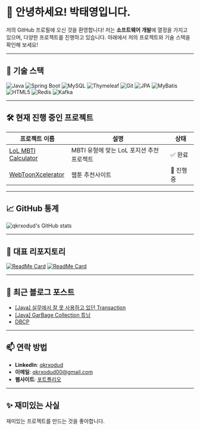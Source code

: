 # 👋 안녕하세요! 박태영입니다.

저의 GitHub 프로필에 오신 것을 환영합니다! 저는 **소프트웨어 개발**에 열정을 가지고 있으며, 다양한 프로젝트를 진행하고 있습니다. 아래에서 저의 프로젝트와 기술 스택을 확인해 보세요!

---

## 🚀 기술 스택
![Java](https://img.shields.io/badge/Java-%23ED8B00.svg?style=for-the-badge&logo=java&logoColor=white)
![Spring Boot](https://img.shields.io/badge/Spring_Boot-%236DB33F.svg?style=for-the-badge&logo=spring-boot&logoColor=white)
![MySQL](https://img.shields.io/badge/MySQL-%2300f.svg?style=for-the-badge&logo=mysql&logoColor=white)
![Thymeleaf](https://img.shields.io/badge/Thymeleaf-%23005C0F.svg?style=for-the-badge&logo=thymeleaf&logoColor=white)
![Git](https://img.shields.io/badge/Git-%23F05032.svg?style=for-the-badge&logo=git&logoColor=white)
![JPA](https://img.shields.io/badge/JPA-%236DB33F.svg?style=for-the-badge&logo=jpa&logoColor=white)
![MyBatis](https://img.shields.io/badge/MyBatis-%23E63222.svg?style=for-the-badge&logo=mybatis&logoColor=white)
![HTML5](https://img.shields.io/badge/HTML5-%23E34F26.svg?style=for-the-badge&logo=html5&logoColor=white)
![Redis](https://img.shields.io/badge/Redis-%23DC382D.svg?style=for-the-badge&logo=redis&logoColor=white)
![Kafka](https://img.shields.io/badge/Apache_Kafka-%23231F20.svg?style=for-the-badge&logo=apache-kafka&logoColor=white)


---

## 🛠️ 현재 진행 중인 프로젝트

| 프로젝트 이름 | 설명 | 상태 |
|---------------|------|------|
| [LoL MBTI Calculator](https://github.com/qkrxodud/LoLXMBTICalcuator) | MBTI 유형에 맞는 LoL 포지션 추천 프로젝트 | ✅ 완료 |
| [WebToonXcelerator](https://github.com/qkrxodud/WebToonXcelerator) |웹툰 추천사이트  | 🚧 진행 중 |

---

## 📈 GitHub 통계
![qkrxodud's GitHub stats](https://github-readme-stats.vercel.app/api?username=qkrxodud&show_icons=true&theme=radical)

---

## 🌟 대표 리포지토리

[![ReadMe Card](https://github-readme-stats.vercel.app/api/pin/?username=qkrxodud&repo=LoLXMBTICalcuator&theme=dracula)](https://github.com/qkrxodud/LoLXMBTICalcuator)
[![ReadMe Card](https://github-readme-stats.vercel.app/api/pin/?username=qkrxodud&repo=Portfolio&theme=dracula)](https://github.com/qkrxodud/Portfolio)

---

## 📝 최근 블로그 포스트
<!-- BLOG-POST-LIST:START -->
- [[Java] 실무에서 잘 못 사용하고 있던 Transaction](https://www.coby-blog.co.kr/108db2e0-c45e-8012-89d5-ce76a9bc1ad6)
- [[Java] GarBage Collection 튜닝](https://www.coby-blog.co.kr/c2b3527e-9868-4a14-b4e0-378e626d68fc)
- [DBCP](https://www.coby-blog.co.kr/8a8ec26b-2675-442f-b7b2-893a33227627)
<!-- BLOG-POST-LIST:END -->

---

## 📫 연락 방법
- **LinkedIn**: [qkrxodud](https://url.kr/o8rerj)
- **이메일**: qkrxodud00@gmail.com
- **웹사이트**: [포트폴리오](https://www.coby-blog.co.kr/)

---

## ✨ 재미있는 사실
재미있는 프로젝트를 만드는 것을 좋아합니다.
